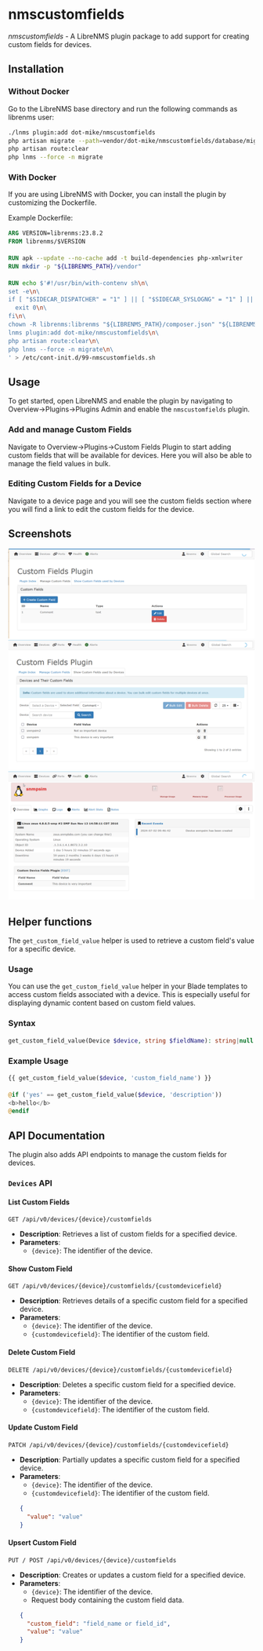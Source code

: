 # nmscustomfields

_nmscustomfields_ - A LibreNMS plugin package to add support for creating custom fields for devices.

## Installation

### Without Docker

Go to the LibreNMS base directory and run the following commands as librenms user:

```bash
./lnms plugin:add dot-mike/nmscustomfields
php artisan migrate --path=vendor/dot-mike/nmscustomfields/database/migrations
php artisan route:clear
php lnms --force -n migrate
```

### With Docker

If you are using LibreNMS with Docker, you can install the plugin by customizing the Dockerfile.

Example Dockerfile:

```Dockerfile
ARG VERSION=librenms:23.8.2
FROM librenms/$VERSION

RUN apk --update --no-cache add -t build-dependencies php-xmlwriter
RUN mkdir -p "${LIBRENMS_PATH}/vendor"

RUN echo $'#!/usr/bin/with-contenv sh\n\
set -e\n\
if [ "$SIDECAR_DISPATCHER" = "1" ] || [ "$SIDECAR_SYSLOGNG" = "1" ] || [ "$SIDECAR_SNMPTRAPD" = "1" ]; then\n\
  exit 0\n\
fi\n\
chown -R librenms:librenms "${LIBRENMS_PATH}/composer.json" "${LIBRENMS_PATH}/composer.lock" "${LIBRENMS_PATH}/vendor"\n\
lnms plugin:add dot-mike/nmscustomfields\n\
php artisan route:clear\n\
php lnms --force -n migrate\n\
' > /etc/cont-init.d/99-nmscustomfields.sh
```

## Usage

To get started, open LibreNMS and enable the plugin by navigating to Overview->Plugins->Plugins Admin and enable the `nmscustomfields` plugin.

### Add and manage Custom Fields

Navigate to Overview->Plugins->Custom Fields Plugin to start adding custom fields that will be available for devices.
Here you will also be able to manage the field values in bulk.

### Editing Custom Fields for a Device

Navigate to a device page and you will see the custom fields section where you will find a link to edit the custom fields for the device.

## Screenshots

![Edit Custom Fields](/screenshots/edit-custom-fields.png?raw=true)
![Edit Custom Field Values](/screenshots/edit-custom-field-values.png?raw=true)
![Device Custom Fields](/screenshots/device-custom-fields.png?raw=true)

## Helper functions

The `get_custom_field_value` helper is used to retrieve a custom field's value for a specific device.

### Usage

You can use the `get_custom_field_value` helper in your Blade templates to access custom fields associated with a device. This is especially useful for displaying dynamic content based on custom field values.

### Syntax

```php
get_custom_field_value(Device $device, string $fieldName): string|null
```

### Example Usage

```php
{{ get_custom_field_value($device, 'custom_field_name') }}

@if ('yes' == get_custom_field_value($device, 'description'))
<b>hello</b>
@endif
```

## API Documentation

The plugin also adds API endpoints to manage the custom fields for devices.

### `Devices` API

#### List Custom Fields

```
GET /api/v0/devices/{device}/customfields
```

- **Description**: Retrieves a list of custom fields for a specified device.
- **Parameters**:
  - `{device}`: The identifier of the device.

#### Show Custom Field

```
GET /api/v0/devices/{device}/customfields/{customdevicefield}
```

- **Description**: Retrieves details of a specific custom field for a specified device.
- **Parameters**:
  - `{device}`: The identifier of the device.
  - `{customdevicefield}`: The identifier of the custom field.

#### Delete Custom Field

```
DELETE /api/v0/devices/{device}/customfields/{customdevicefield}
```

- **Description**: Deletes a specific custom field for a specified device.
- **Parameters**:
  - `{device}`: The identifier of the device.
  - `{customdevicefield}`: The identifier of the custom field.

#### Update Custom Field

```
PATCH /api/v0/devices/{device}/customfields/{customdevicefield}
```

- **Description**: Partially updates a specific custom field for a specified device.
- **Parameters**:
  - `{device}`: The identifier of the device.
  - `{customdevicefield}`: The identifier of the custom field.
  ```json
  {
    "value": "value"
  }
  ```

#### Upsert Custom Field

```
PUT / POST /api/v0/devices/{device}/customfields
```

- **Description**: Creates or updates a custom field for a specified device.
- **Parameters**:
  - `{device}`: The identifier of the device.
  - Request body containing the custom field data.
  ```json
  {
    "custom_field": "field_name or field_id",
    "value": "value"
  }
  ```
